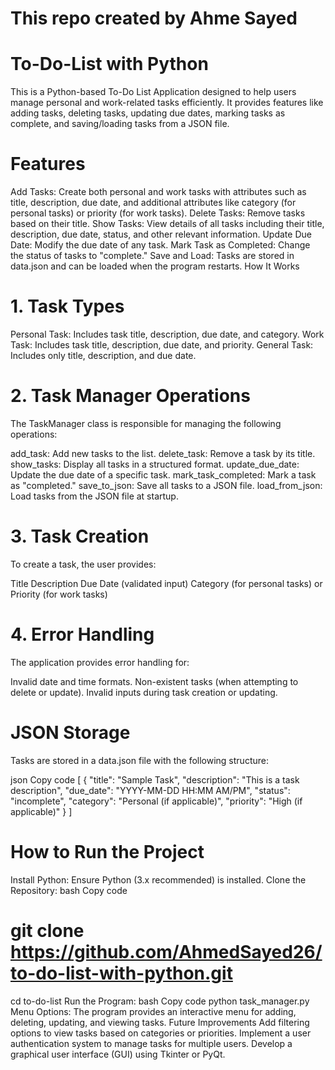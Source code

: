 # This repo created by Ahme Sayed
# To-Do-List with Python
This is a Python-based To-Do List Application designed to help users manage personal and work-related tasks efficiently. It provides features like adding tasks, deleting tasks, updating due dates, marking tasks as complete, and saving/loading tasks from a JSON file.

# Features
Add Tasks: Create both personal and work tasks with attributes such as title, description, due date, and additional attributes like category (for personal tasks) or priority (for work tasks).
Delete Tasks: Remove tasks based on their title.
Show Tasks: View details of all tasks including their title, description, due date, status, and other relevant information.
Update Due Date: Modify the due date of any task.
Mark Task as Completed: Change the status of tasks to "complete."
Save and Load: Tasks are stored in data.json and can be loaded when the program restarts.
How It Works
# 1. Task Types
Personal Task: Includes task title, description, due date, and category.
Work Task: Includes task title, description, due date, and priority.
General Task: Includes only title, description, and due date.
# 2. Task Manager Operations
The TaskManager class is responsible for managing the following operations:

add_task: Add new tasks to the list.
delete_task: Remove a task by its title.
show_tasks: Display all tasks in a structured format.
update_due_date: Update the due date of a specific task.
mark_task_completed: Mark a task as "completed."
save_to_json: Save all tasks to a JSON file.
load_from_json: Load tasks from the JSON file at startup.
# 3. Task Creation
To create a task, the user provides:

Title
Description
Due Date (validated input)
Category (for personal tasks) or Priority (for work tasks)
# 4. Error Handling
The application provides error handling for:

Invalid date and time formats.
Non-existent tasks (when attempting to delete or update).
Invalid inputs during task creation or updating.
# JSON Storage
Tasks are stored in a data.json file with the following structure:

json
Copy code
[
    {
        "title": "Sample Task",
        "description": "This is a task description",
        "due_date": "YYYY-MM-DD HH:MM AM/PM",
        "status": "incomplete",
        "category": "Personal (if applicable)",
        "priority": "High (if applicable)"
    }
]
# How to Run the Project
Install Python: Ensure Python (3.x recommended) is installed.
Clone the Repository:
bash
Copy code
# git clone https://github.com/AhmedSayed26/to-do-list-with-python.git
cd to-do-list
Run the Program:
bash
Copy code
python task_manager.py
Menu Options: The program provides an interactive menu for adding, deleting, updating, and viewing tasks.
Future Improvements
Add filtering options to view tasks based on categories or priorities.
Implement a user authentication system to manage tasks for multiple users.
Develop a graphical user interface (GUI) using Tkinter or PyQt.
